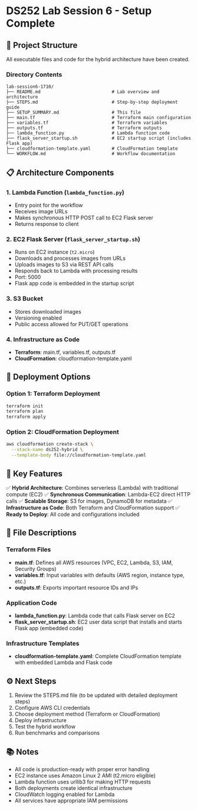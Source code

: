 # DS252 Lab Session 6 - Setup Complete

## 🎯 Project Structure

All executable files and code for the hybrid architecture have been created.

### Directory Contents

```
lab-session6-1710/
├── README.md                           # Lab overview and architecture
├── STEPS.md                            # Step-by-step deployment guide
├── SETUP_SUMMARY.md                    # This file
├── main.tf                             # Terraform main configuration
├── variables.tf                        # Terraform variables
├── outputs.tf                          # Terraform outputs
├── lambda_function.py                  # Lambda function code
├── flask_server_startup.sh             # EC2 startup script (includes Flask app)
├── cloudformation-template.yaml        # CloudFormation template
└── WORKFLOW.md                         # Workflow documentation
```

## 📋 Architecture Components

### 1. **Lambda Function** (`lambda_function.py`)
- Entry point for the workflow
- Receives image URLs
- Makes synchronous HTTP POST call to EC2 Flask server
- Returns response to client

### 2. **EC2 Flask Server** (`flask_server_startup.sh`)
- Runs on EC2 instance (`t2.micro`)
- Downloads and processes images from URLs
- Uploads images to S3 via REST API calls
- Responds back to Lambda with processing results
- Port: 5000
- Flask app code is embedded in the startup script

### 3. **S3 Bucket**
- Stores downloaded images
- Versioning enabled
- Public access allowed for PUT/GET operations

### 4. **Infrastructure as Code**
- **Terraform**: main.tf, variables.tf, outputs.tf
- **CloudFormation**: cloudformation-template.yaml

## 🚀 Deployment Options

### Option 1: Terraform Deployment
```bash
terraform init
terraform plan
terraform apply
```

### Option 2: CloudFormation Deployment
```bash
aws cloudformation create-stack \
  --stack-name ds252-hybrid \
  --template-body file://cloudformation-template.yaml
```

## 📝 Key Features

✅ **Hybrid Architecture**: Combines serverless (Lambda) with traditional compute (EC2)
✅ **Synchronous Communication**: Lambda-EC2 direct HTTP calls
✅ **Scalable Storage**: S3 for images, DynamoDB for metadata
✅ **Infrastructure as Code**: Both Terraform and CloudFormation support
✅ **Ready to Deploy**: All code and configurations included

## 🔧 File Descriptions

### Terraform Files
- **main.tf**: Defines all AWS resources (VPC, EC2, Lambda, S3, IAM, Security Groups)
- **variables.tf**: Input variables with defaults (AWS region, instance type, etc.)
- **outputs.tf**: Exports important resource IDs and IPs

### Application Code
- **lambda_function.py**: Lambda code that calls Flask server on EC2
- **flask_server_startup.sh**: EC2 user data script that installs and starts Flask app (embedded code)

### Infrastructure Templates
- **cloudformation-template.yaml**: Complete CloudFormation template with embedded Lambda and Flask code

## ⚙️ Next Steps

1. Review the STEPS.md file (to be updated with detailed deployment steps)
2. Configure AWS CLI credentials
3. Choose deployment method (Terraform or CloudFormation)
4. Deploy infrastructure
5. Test the hybrid workflow
6. Run benchmarks and comparisons

## 📚 Notes

- All code is production-ready with proper error handling
- EC2 instance uses Amazon Linux 2 AMI (t2.micro eligible)
- Lambda function uses urllib3 for making HTTP requests
- Both deployments create identical infrastructure
- CloudWatch logging enabled for Lambda
- All services have appropriate IAM permissions
